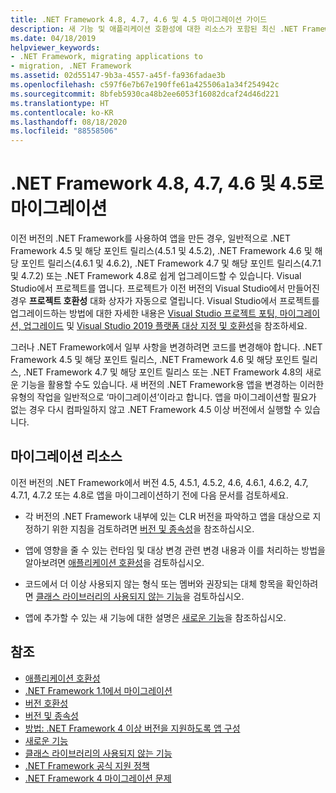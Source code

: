 ```yaml
---
title: .NET Framework 4.8, 4.7, 4.6 및 4.5 마이그레이션 가이드
description: 새 기능 및 애플리케이션 호환성에 대한 리소스가 포함된 최신 .NET Framework 버전으로 마이그레이션하기 위한 가이드입니다.
ms.date: 04/18/2019
helpviewer_keywords:
- .NET Framework, migrating applications to
- migration, .NET Framework
ms.assetid: 02d55147-9b3a-4557-a45f-fa936fadae3b
ms.openlocfilehash: c597f6e7b67e190ffe61a425506a1a34f254942c
ms.sourcegitcommit: 8bfeb5930ca48b2ee6053f16082dcaf24d46d221
ms.translationtype: HT
ms.contentlocale: ko-KR
ms.lasthandoff: 08/18/2020
ms.locfileid: "88558506"
---
```

# <a name="migrate-to-net-framework-48-47-46-and-45"></a>.NET Framework 4.8, 4.7, 4.6 및 4.5로 마이그레이션

이전 버전의 .NET Framework를 사용하여 앱을 만든 경우, 일반적으로 .NET Framework 4.5 및 해당 포인트 릴리스(4.5.1 및 4.5.2), .NET Framework 4.6 및 해당 포인트 릴리스(4.6.1 및 4.6.2), .NET Framework 4.7 및 해당 포인트 릴리스(4.7.1 및 4.7.2) 또는 .NET Framework 4.8로 쉽게 업그레이드할 수 있습니다. Visual Studio에서 프로젝트를 엽니다. 프로젝트가 이전 버전의 Visual Studio에서 만들어진 경우 **프로젝트 호환성** 대화 상자가 자동으로 열립니다. Visual Studio에서 프로젝트를 업그레이드하는 방법에 대한 자세한 내용은 [Visual Studio 프로젝트 포팅, 마이그레이션, 업그레이드](/visualstudio/porting/port-migrate-and-upgrade-visual-studio-projects) 및 [Visual Studio 2019 플랫폼 대상 지정 및 호환성](/visualstudio/releases/2019/compatibility)을 참조하세요.

 그러나 .NET Framework에서 일부 사항을 변경하려면 코드를 변경해야 합니다. .NET Framework 4.5 및 해당 포인트 릴리스, .NET Framework 4.6 및 해당 포인트 릴리스, .NET Framework 4.7 및 해당 포인트 릴리스 또는 .NET Framework 4.8의 새로운 기능을 활용할 수도 있습니다. 새 버전의 .NET Framework용 앱을 변경하는 이러한 유형의 작업을 일반적으로 ‘마이그레이션’이라고 합니다. 앱을 마이그레이션할 필요가 없는 경우 다시 컴파일하지 않고 .NET Framework 4.5 이상 버전에서 실행할 수 있습니다.

## <a name="migration-resources"></a>마이그레이션 리소스

이전 버전의 .NET Framework에서 버전 4.5, 4.5.1, 4.5.2, 4.6, 4.6.1, 4.6.2, 4.7, 4.7.1, 4.7.2 또는 4.8로 앱을 마이그레이션하기 전에 다음 문서를 검토하세요.

- 각 버전의 .NET Framework 내부에 있는 CLR 버전을 파악하고 앱을 대상으로 지정하기 위한 지침을 검토하려면 [버전 및 종속성](versions-and-dependencies.md)을 참조하십시오.

- 앱에 영향을 줄 수 있는 런타임 및 대상 변경 관련 변경 내용과 이를 처리하는 방법을 알아보려면 [애플리케이션 호환성](application-compatibility.md)을 검토하십시오.

- 코드에서 더 이상 사용되지 않는 형식 또는 멤버와 권장되는 대체 항목을 확인하려면 [클래스 라이브러리의 사용되지 않는 기능](../whats-new/whats-obsolete.md)을 검토하십시오.

- 앱에 추가할 수 있는 새 기능에 대한 설명은 [새로운 기능](../whats-new/index.md)을 참조하십시오.

## <a name="see-also"></a>참조

- [애플리케이션 호환성](application-compatibility.md)
- [.NET Framework 1.1에서 마이그레이션](migrating-from-the-net-framework-1-1.md)
- [버전 호환성](version-compatibility.md)
- [버전 및 종속성](versions-and-dependencies.md)
- [방법: .NET Framework 4 이상 버전을 지원하도록 앱 구성](how-to-configure-an-app-to-support-net-framework-4-or-4-5.md)
- [새로운 기능](../whats-new/index.md)
- [클래스 라이브러리의 사용되지 않는 기능](../whats-new/whats-obsolete.md)
- [.NET Framework 공식 지원 정책](https://dotnet.microsoft.com/platform/support/policy/dotnet-framework)
- [.NET Framework 4 마이그레이션 문제](net-framework-4-migration-issues.md)
